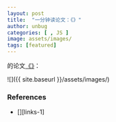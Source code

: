 ```yaml
---
layout: post
title:  "一分钟读论文：《》"
author: unbug
categories: [ , JS ]
image: assets/images/
tags: [featured]
---
```

的论文[《》][paper1-url]：

![]({{ site.baseurl }}/assets/images/)

<!--
<p><iframe style="width:100%;" height="315" src="https://arxiv.org/pdf/2112.10165.pdf" frameborder="0" allowfullscreen></iframe></p>
-->


### References
- [][links-1]


[paper1-url]: 
[links-1]: 